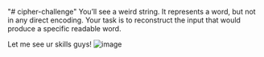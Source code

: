 "# cipher-challenge" 
You’ll see a weird string. It represents a word, but not in any direct encoding. Your task is to reconstruct the input that would produce a specific readable word.

Let me see ur skills guys! 
![image](https://github.com/user-attachments/assets/453c77be-d895-4bd0-a0d3-beb94036599b)
